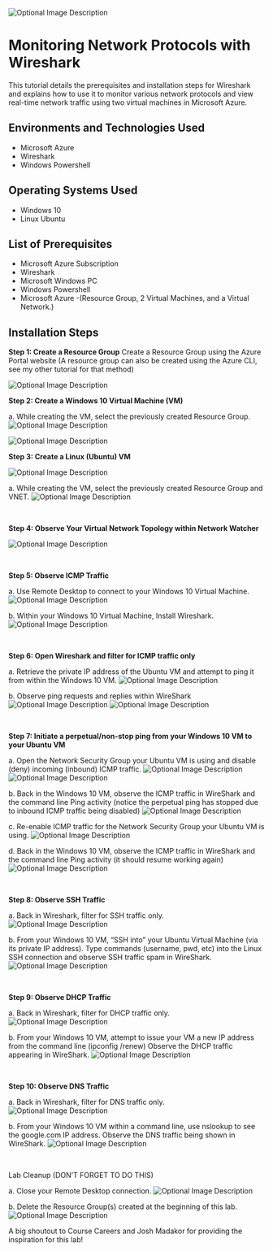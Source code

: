<p align="center">


</p>
<p>


![Optional Image Description](https://i.imgur.com/QtpsAu1.png)

</p>
<p>

<h1>Monitoring Network Protocols with Wireshark</h1>
This tutorial details the prerequisites and installation steps for Wireshark and explains how to use it to monitor various network protocols and view real-time network traffic using two virtual machines in Microsoft Azure.


<h2>Environments and Technologies Used</h2>

- Microsoft Azure 
- Wireshark
- Windows Powershell

<h2>Operating Systems Used </h2>

- Windows 10</b> 
- Linux Ubuntu

<h2>List of Prerequisites</h2>

- Microsoft Azure Subscription
- Wireshark
- Microsoft Windows PC 
- Windows Powershell 
- Microsoft Azure -(Resource Group, 2 Virtual Machines, and a Virtual Network.)


<h2>Installation Steps</h2>

<p>

</p>
<p>

  **Step 1: Create a Resource Group**
Create a Resource Group using the Azure Portal website (A resource group can also be created using the Azure CLI, see my other tutorial for that method)

<p>
 
![Optional Image Description](https://i.imgur.com/LOwHRpB.png)

</p>
<p>

**Step 2: Create a Windows 10 Virtual Machine (VM)**

a. While creating the VM, select the previously created Resource Group.
![Optional Image Description](https://i.imgur.com/8h0Ub2J.png)

![Optional Image Description](https://i.imgur.com/sXMyTiM.png)

**Step 3: Create a Linux (Ubuntu) VM**

![Optional Image Description](https://i.imgur.com/tt7aETc.png)


a. While creating the VM, select the previously created Resource Group and VNET.
![Optional Image Description](https://i.imgur.com/zBnj4bX.png)

</p>
<br />

<p>


</p>
<p>

**Step 4: Observe Your Virtual Network Topology within Network Watcher**

![Optional Image Description](https://i.imgur.com/6Q346nw.png)

</p>
<br />

<p>

</p>
<p>

**Step 5: Observe ICMP Traffic**

a. Use Remote Desktop to connect to your Windows 10 Virtual Machine.
![Optional Image Description](https://i.imgur.com/yhAsPgP.png)

b. Within your Windows 10 Virtual Machine, Install Wireshark.
![Optional Image Description](https://i.imgur.com/P9hH2WW.png)
</p>
<br />

<p>



</p>
<p>

**Step 6: Open Wireshark and filter for ICMP traffic only**

a. Retrieve the private IP address of the Ubuntu VM and attempt to ping it from within the Windows 10 VM.
![Optional Image Description](https://i.imgur.com/VAlf2yP.png)

b. Observe ping requests and replies within WireShark
![Optional Image Description](https://i.imgur.com/YqhhMqu.png)
![Optional Image Description](https://i.imgur.com/GrI0fOx.png)
</p>
<br />

<p>


</p>
<p>


**Step 7: Initiate a perpetual/non-stop ping from your Windows 10 VM to your Ubuntu VM**

a. Open the Network Security Group your Ubuntu VM is using and disable (deny) incoming (inbound) ICMP traffic.
![Optional Image Description](https://i.imgur.com/9mtkkZG.png)
![Optional Image Description](https://i.imgur.com/ntjVTQH.png)

b. Back in the Windows 10 VM, observe the ICMP traffic in WireShark and the command line Ping activity (notice the perpetual ping has stopped due to inbound ICMP traffic being disabled)
![Optional Image Description](https://i.imgur.com/7XE35Ps.png)

c. Re-enable ICMP traffic for the Network Security Group your Ubuntu VM is using.
![Optional Image Description](https://i.imgur.com/affJN79.png)

d. Back in the Windows 10 VM, observe the ICMP traffic in WireShark and the command line Ping activity (it should resume working again)
![Optional Image Description](https://i.imgur.com/sQ68cVJ.png)

</p>
<br />

<p>


</p>
<p>

**Step 8: Observe SSH Traffic**

a. Back in Wireshark, filter for SSH traffic only.
![Optional Image Description](https://i.imgur.com/Q3oE1RU.png)

b. From your Windows 10 VM, “SSH into” your Ubuntu Virtual Machine (via its private IP address). Type commands (username, pwd, etc) into the Linux SSH connection and observe SSH traffic spam in WireShark.
![Optional Image Description](https://i.imgur.com/9l5TJrf.png)

</p>
<br />

<p>


</p>
<p>

**Step 9: Observe DHCP Traffic**

a. Back in Wireshark, filter for DHCP traffic only.
![Optional Image Description](https://i.imgur.com/jyr6dnV.png)

b. From your Windows 10 VM, attempt to issue your VM a new IP address from the command line (ipconfig /renew) Observe the DHCP traffic appearing in WireShark.
![Optional Image Description](https://i.imgur.com/xjnyd9m.png)

</p>
<br />

<p>


</p>
<p>

**Step 10: Observe DNS Traffic**

a. Back in Wireshark, filter for DNS traffic only.
![Optional Image Description](https://i.imgur.com/EvpYV5J.png)

b. From your Windows 10 VM within a command line, use nslookup to see the google.com IP address. Observe the DNS traffic being shown in WireShark.
![Optional Image Description](https://i.imgur.com/bQc22Gw.png)

</p>
<br />

<p>


</p>
<p>

Lab Cleanup (DON’T FORGET TO DO THIS)

a. Close your Remote Desktop connection.
![Optional Image Description](https://i.imgur.com/d0CPxJ6.png)

b. Delete the Resource Group(s) created at the beginning of this lab.
![Optional Image Description](https://i.imgur.com/H42oQJj.png)

A big shoutout to Course Careers and Josh Madakor for providing the inspiration for this lab!



